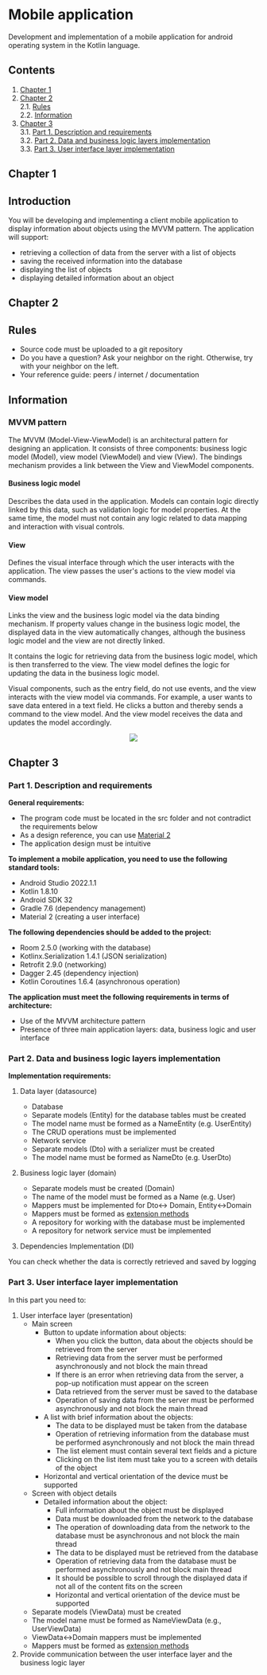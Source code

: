 # Mobile application

Development and implementation of a mobile application for android operating system in the Kotlin language.

## Contents

1. [Chapter 1](#chapter-1)
2. [Chapter 2](#chapter-2) \
    2.1. [Rules](#rules) \
    2.2. [Information](#information)
3. [Chapter 3](Chapter-3) \
    3.1. [Part 1. Description and requirements](#part-1-description-and-requirements) \
    3.2. [Part 2. Data and business logic layers implementation](#part-2-data-and-business-logic-layers-implementation) \
    3.3. [Part 3. User interface layer implementation](#part-3-user-interface-layer-implementation)

## Chapter 1

## Introduction

You will be developing and implementing a client mobile application to display information about objects using the MVVM pattern. The application will support:
  - retrieving a collection of data from the server with a list of objects
  - saving the received information into the database
  - displaying the list of objects 
  - displaying detailed information about an object

## Chapter 2

## Rules
  - Source code must be uploaded to a git repository
  - Do you have a question? Ask your neighbor on the right. Otherwise, try with your neighbor on the left.
  - Your reference guide: peers / internet / documentation

## Information


### MVVM pattern

The MVVM (Model-View-ViewModel) is an architectural pattern for designing an application. It consists of three components: business logic model (Model), view model (ViewModel) and view (View).
The bindings mechanism provides a link between the View and ViewModel components. 


#### Business logic model

Describes the data used in the application. Models can contain logic directly linked by this data, such as validation logic for model properties. At the same time, the model must not contain any logic related to data mapping and interaction with visual controls.

#### View

Defines the visual interface through which the user interacts with the application. 
The view passes the user's actions to the view model via commands.

#### View model

Links the view and the business logic model via the data binding mechanism. If property values change in the business logic model, the displayed data in the view automatically changes, although the business logic model and the view are not directly linked.

It contains the logic for retrieving data from the business logic model, which is then transferred to the view. The view model defines the logic for updating the data in the business logic model.

Visual components, such as the entry field, do not use events, and the view interacts with the view model via commands. For example, a user wants to save data entered in a text field. He clicks a button and thereby sends a command to the view model. And the view model receives the data and updates the model accordingly.

<div align="center">
  <img src="misc/images/MVVM.png"/>
</div>

## Chapter 3

### Part 1. Description and requirements

**General requirements:**
  - The program code must be located in the src folder and not contradict the requirements below
  - As a design reference, you can use [Material 2](https://m2.material.io/develop/android)
  - The application design must be intuitive

**To implement a mobile application, you need to use the following standard tools:**

  - Android Studio 2022.1.1
  - Kotlin 1.8.10
  - Android SDK 32
  - Gradle 7.6 (dependency management)
  - Material 2 (creating a user interface)

**The following dependencies should be added to the project:**

  - Room 2.5.0 (working with the database)
  - Kotlinx.Serialization 1.4.1 (JSON serialization)
  - Retrofit 2.9.0 (networking)
  - Dagger 2.45 (dependency injection)
  - Kotlin Coroutines 1.6.4 (asynchronous operation)

**The application must meet the following requirements in terms of architecture:**
  - Use of the MVVM architecture pattern
  - Presence of three main application layers: data, business logic and user interface

### Part 2. Data and business logic layers implementation

**Implementation requirements:**
1. Data layer (datasource)
    - Database
    - Separate models (Entity) for the database tables must be created
    - The model name must be formed as a NameEntity (e.g. UserEntity)
    - The CRUD operations must be implemented
    - Network service
    - Separate models (Dto) with a serializer must be created
    - The model name must be formed as NameDto (e.g. UserDto)

2. Business logic layer (domain)
    - Separate models must be created (Domain)
    - The name of the model must be formed as a Name (e.g. User)
    - Mappers must be implemented for Dto<-> Domain, Entity<->Domain
    - Mappers must be formed as [extension methods](https://kotlinlang.org/docs/extensions.html)
    - A repository for working with the database must be implemented
    - A repository for network service must be implemented
3. Dependencies Implementation (DI)

You can check whether the data is correctly retrieved and saved by logging

### Part 3. User interface layer implementation
In this part you need to:

1. User interface layer (presentation)
    - Main screen
        - Button to update information about objects:
            - When you click the button, data about the objects should be retrieved from the server
            - Retrieving data from the server must be performed asynchronously and not block the main thread
            - If there is an error when retrieving data from the server, a pop-up notification must appear on the screen
            - Data retrieved from the server must be saved to the database
            - Operation of saving data from the server must be performed asynchronously and not block the main thread
        - A list with brief information about the objects:
            - The data to be displayed must be taken from the database
            - Operation of retrieving information from the database must be performed asynchronously and not block the main thread
            - The list element must contain several text fields and a picture
            - Clicking on the list item must take you to a screen with details of the object
        - Horizontal and vertical orientation of the device must be supported
    - Screen with object details
        - Detailed information about the object:
            - Full information about the object must be displayed
            - Data must be downloaded from the network to the database
            - The operation of downloading data from the network to the database must be asynchronous and not block the main thread
            - The data to be displayed must be retrieved from the database
            - Operation of retrieving data from the database must be performed asynchronously and not block main thread
            - It should be possible to scroll through the displayed data if not all of the content fits on the screen
            - Horizontal and vertical orientation of the device must be supported
    - Separate models (ViewData) must be created
    - The model name must be formed as NameViewData (e.g., UserViewData)
    - ViewData<->Domain mappers must be implemented
    - Mappers must be formed as [extension methods](https://kotlinlang.org/docs/extensions.html)
2. Provide communication between the user interface layer and the business logic layer
